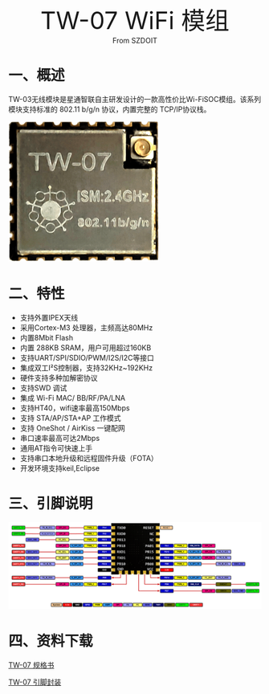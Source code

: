 <center><font size=10> TW-07 WiFi 模组 </center></font>
<center> From SZDOIT</center>

# 一、概述

TW-03无线模块是星通智联自主研发设计的一款高性价比Wi-FiSOC模组。该系列模块支持标准的 802.11 b/g/n 协议，内置完整的 TCP/IP协议栈。

![TW-07.png](https://github.com/SmartArduino/zhdocs/raw/master/W_Series/W600/Module/tw-07.png)

# 二、特性
-   支持外置IPEX天线
-   采用Cortex-M3 处理器，主频高达80MHz
-   内置8Mbit Flash
-   内置 288KB SRAM，用户可用超过160KB
-   支持UART/SPI/SDIO/PWM/I2S/I2C等接口
-   集成双工I²S控制器，支持32KHz\~192KHz
-   硬件支持多种加解密协议
-   支持SWD 调试
-   集成 Wi-Fi MAC/ BB/RF/PA/LNA
-   支持HT40，wifi速率最高150Mbps
-   支持 STA/AP/STA+AP 工作模式
-   支持 OneShot / AirKiss 一键配网
-   串口速率最高可达2Mbps
-   通用AT指令可快速上手
-   支持串口本地升级和远程固件升级（FOTA）
-   开发环境支持keil,Eclipse

# 三、引脚说明

![TW-03_Pin.png](https://github.com/SmartArduino/zhdocs/raw/master/W_Series/W600/Module/tw_07_pinlist.png)


# 四、资料下载

[TW-07 规格书](https://download.w600.fun/document/TW-07_%E4%BA%A7%E5%93%81%E8%A7%84%E6%A0%BC%E4%B9%A6.pdf)

[TW-07 引脚封装 ](https://download.w600.fun/hardware/TW-03_Module.zip)

